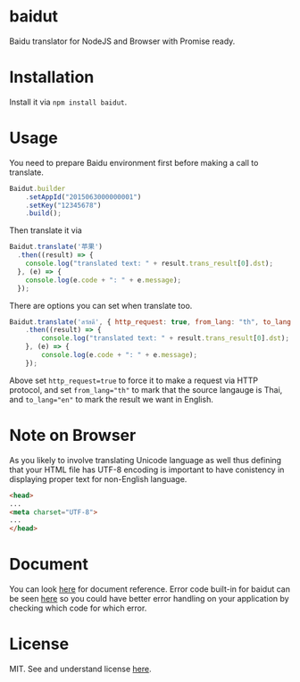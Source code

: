 # baidut
Baidu translator for NodeJS and Browser with Promise ready.

# Installation

Install it via `npm install baidut`.

# Usage

You need to prepare Baidu environment first before making a call to translate.

```javascript
Baidut.builder
    .setAppId("2015063000000001")
    .setKey("12345678")
    .build();
```

Then translate it via

```javascript
Baidut.translate('苹果')
  .then((result) => {
  	console.log("translated text: " + result.trans_result[0].dst);
  }, (e) => {
  	console.log(e.code + ": " + e.message);
  });
```

There are options you can set when translate too.

```javascript
Baidut.translate('สวัสดี', { http_request: true, from_lang: "th", to_lang: "en" })
	.then((result) => {
		console.log("translated text: " + result.trans_result[0].dst);
	}, (e) => {
		console.log(e.code + ": " + e.message);
	});
```

Above set `http_request=true` to force it to make a request via HTTP protocol, and set `from_lang="th"` to mark that the source langauge is Thai, and `to_lang="en"` to mark the result we want in English.

# Note on Browser

As you likely to involve translating Unicode language as well thus defining that your HTML file has UTF-8 encoding is important to have conistency in displaying proper text for non-English language.

```html
<head>
...
<meta charset="UTF-8">
...
</head>
```

# Document

You can look [here](https://haxpor.github.io/baidut/) for document reference.
Error code built-in for baidut can be seen [here](https://haxpor.github.io/baidut/Baidut.const.html#.cst.errorCode__anchor) so you could have better error handling on your application by checking which code for which error.

# License

MIT. See and understand license [here](https://github.com/haxpor/baidut/blob/master/LICENSE).
